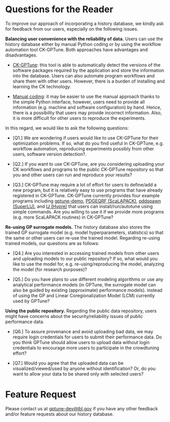 # Questions for the Reader

To improve our approach of incorporating a history database, we kindly ask for feedback from our users, especially on the following issues.

**Balancing user convenience with the reliability of data.**
Users can use the history database either by manual Python coding or by using the workflow automation tool CK-GPTune.
Both approaches have advantages and disadvantages.

* [CK-GPTune](./ckgptune.md): this tool is able to automatically detect the versions of the software packages required by the application and store the information into the database. Users can also automate program workflows and share them with other users. However, there is a burden of installing and learning the CK technology.

* [Manual coding](./userguide_api.md): it may be easier to use the manual approach thanks to the simple Python interface, however, users need to provide all information (e.g. machine and software configuration) by hand. Hence, there is a possibility that users may provide incorrect information. Also, it is more difficult for other users to reproduce the experiments.

In this regard, we would like to ask the following questions:

* [Q1.] We are wondering if users would like to use CK-GPTune for their optimization problems. If so, what do you find useful in CK-GPTune, e.g. workflow automation, reproducing experiments possibly from other users, software version detection?.

* [Q2.] If you want to use CK-GPTune, are you considering uploading your CK workflows and programs to the public CK-GPTune repository so that you and other users can run and reproduce your results?

* [Q3.] CK-GPTune may require a lot of effort for users to define/add a new program, but it is relatively easy to use programs that have already registered in CK-GPTune.
CK-GPTune currently provides four example programs including [gptune-demo](https://gptune.lbl.gov/documentation/gptune-user-guide/), [PDGEQRF (ScaLAPACK)](http://www.netlib.org/scalapack/), [pddspawn (SuperLU)](https://portal.nersc.gov/project/sparse/superlu/), and [IJ (Hypre)](https://computing.llnl.gov/projects/hypre-scalable-linear-solvers-multigrid-methods) that users can install/run/autotune using simple commands.
Are you willing to use it if we provide more programs (e.g. more ScaLAPACK routines) in CK-GPTune?

**Re-using GP surrogate models.**
The history database also stores the trained GP surrogate model (e.g. model hyperparameters, statistics) so that the same or other users can re-use the trained model.
Regarding re-using trained models, our questions are as follows:

* [Q4.] Are you interested in accessing trained models from other users and uploading models to our public repository? If so, what would you like to use the model for, e.g. re-using/reproducing the model, analyzing the model (for research purposes)?

* [Q5.] Do you have plans to use different modeling algorithms or use any analytical performance models (in GPTune, the surrogate model can also be guided by existing (approximate) performance models). instead of using the GP and Linear Coregionalization Model (LCM) currently used by GPTune?

**Using the public repository.**
Regarding the public data repository, users might have concerns about the security/reliability issues of public performance data.

* [Q6.] To assure provenance and avoid uploading bad data, we may require login credentials for users to submit their performance data. Do you think GPTune should allow users to upload data without login credentials to encourage more users to participate in the crowdtuning effort?

* [Q7.] Would you agree that the uploaded data can be visualized/viewed/used by anyone without identification? Or, do you want to allow your data to be shared only with selected users?

# Feature Request

Please contact us at gptune-dev@lbl.gov if you have any other feedback and/or feature requests about our history database.

